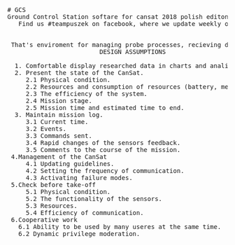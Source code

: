 <pre>
# GCS
Ground Control Station softare for cansat 2018 polish editon by Team Puszek 
   Find us #teampuszek on facebook, where we update weekly on our progress.


 That's enviroment for managing probe processes, recieving data and displaying it. 
                         DESIGN ASSUMPTIONS

  1. Comfortable display researched data in charts and analisys of test results.
  2. Present the state of the CanSat. 
     2.1 Physical condition.
     2.2 Resources and consumption of resources (battery, memory etc.).
     2.3 The efficiency of the system. 
     2.4 Mission stage.
     2.5 Mission time and estimated time to end.
  3. Maintain mission log.
     3.1 Current time.
     3.2 Events.
     3.3 Commands sent.
     3.4 Rapid changes of the sensors feedback.
     3.5 Comments to the course of the mission.
 4.Management of the CanSat
     4.1 Updating guidelines.
     4.2 Setting the frequency of communication.
     4.3 Activating failure modes.
 5.Check before take-off
     5.1 Physical condition.
     5.2 The functionality of the sensors.
     5.3 Resources.
     5.4 Efficiency of communication.
 6.Cooperative work
   6.1 Ability to be used by many useres at the same time.
   6.2 Dynamic privilege moderation.

</pre> 
